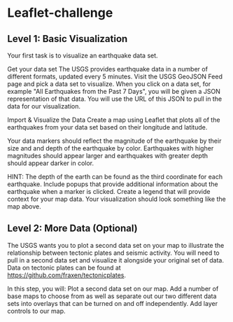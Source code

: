 # Leaflet-challenge

## Level 1: Basic Visualization
Your first task is to visualize an earthquake data set.

Get your data set
The USGS provides earthquake data in a number of different formats, updated every 5 minutes. Visit the USGS GeoJSON Feed page and pick a data set to visualize. When you click on a data set, for example "All Earthquakes from the Past 7 Days", you will be given a JSON representation of that data. You will use the URL of this JSON to pull in the data for our visualization.

Import & Visualize the Data
Create a map using Leaflet that plots all of the earthquakes from your data set based on their longitude and latitude.

Your data markers should reflect the magnitude of the earthquake by their size and and depth of the earthquake by color. Earthquakes with higher magnitudes should appear larger and earthquakes with greater depth should appear darker in color.

HINT: The depth of the earth can be found as the third coordinate for each earthquake.
Include popups that provide additional information about the earthquake when a marker is clicked.
Create a legend that will provide context for your map data.
Your visualization should look something like the map above.



## Level 2: More Data (Optional)

The USGS wants you to plot a second data set on your map to illustrate the relationship between tectonic plates and seismic activity. You will need to pull in a second data set and visualize it alongside your original set of data. Data on tectonic plates can be found at https://github.com/fraxen/tectonicplates.

In this step, you will:
Plot a second data set on our map.
Add a number of base maps to choose from as well as separate out our two different data sets into overlays that can be turned on and off independently.
Add layer controls to our map.
